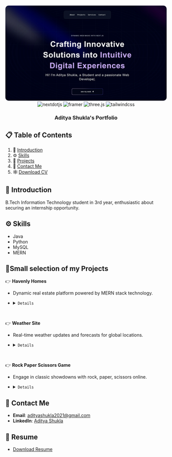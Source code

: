 <div align="center">
  <br />
      <img src="public/cover.png" alt="Project Banner" style="border-radius: 10px;">
  <br />

  <div>
    <img src="https://img.shields.io/badge/-Next_JS-black?style=for-the-badge&logoColor=white&logo=nextdotjs&color=000000" alt="nextdotjs" />
    <img src="https://img.shields.io/badge/-Framer-black?style=for-the-badge&logoColor=white&logo=framer&color=0055FF" alt="framer" />
    <img src="https://img.shields.io/badge/-Three_JS-black?style=for-the-badge&logoColor=white&logo=threedotjs&color=000000" alt="three.js" />
    <img src="https://img.shields.io/badge/-Tailwind_CSS-black?style=for-the-badge&logoColor=white&logo=tailwindcss&color=06B6D4" alt="tailwindcss" />
  </div>

  <h3 align="center">Aditya Shukla's Portfolio</h3>
</div>

## 📋 <a name="table">Table of Contents</a>

1. 🤖 [Introduction](#introduction)
2. ⚙️ [Skills](#skills)
3. 🔋 [Projects](#features)
4. 🤸 [Contact Me](#quick-start)
5. 🕸️ [Download CV](#snippets)

## <a name="introduction">🤖 Introduction</a>

B.Tech Information Technology student in 3rd year, enthusiastic about securing an internship opportunity.

## <a name="skills">⚙️ Skills</a>

- Java
- Python
- MySQL
- MERN

## <a name="features">🔋Small selection of my Projects</a>

👉 **Havenly Homes**

- Dynamic real estate platform powered by MERN stack technology.
- <details>
    <summary><code>Details</code></summary>

  - ⚙️ Tech Stack - MongoDB, Express, React, Nodejs and Tailwind
  - 🔗 Link - [Project link](https://havenlyhomes.onrender.com/)

    </details>
  <br>

👉 **Weather Site**

- Real-time weather updates and forecasts for global locations.
- <details>
    <summary><code>Details</code></summary>

  - ⚙️ Tech Stack - HTML, CSS, Javascript
  - 🔗 Link - [Project link](https://weather-site-aditya.netlify.app/)

    </details>
  <br>

👉 **Rock Paper Scissors Game**

- Engage in classic showdowns with rock, paper, scissors online.

- <details>
    <summary><code>Details</code></summary>

  - ⚙️ Tech Stack - HTML, CSS, Javascript
  - 🔗 Link - [Project link](https://aditya10403.github.io/RockPaperScissor/)

  </details>

## <a name="quick-start">🤸 Contact Me</a>

- **Email**: [adityashukla2021@gmail.com](mailto:adityashukla2021@gmail.com)
- **LinkedIn**: [Aditya Shukla](https://www.linkedin.com/in/aditya-shukla-637636256/)

## <a name="snippets">🚀 Resume</a>

- [Download Resume](/public/Resume.pdf)

#
